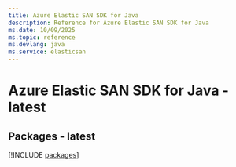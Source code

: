 ```yaml
---
title: Azure Elastic SAN SDK for Java
description: Reference for Azure Elastic SAN SDK for Java
ms.date: 10/09/2025
ms.topic: reference
ms.devlang: java
ms.service: elasticsan
---
```

# Azure Elastic SAN SDK for Java - latest
## Packages - latest
[!INCLUDE [packages](elastic-san-index.md)]